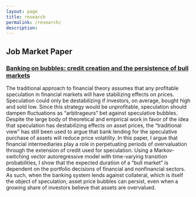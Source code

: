 ```yaml
---
layout: page
title: research
permalink: /research/
description: 
---
```


## Job Market Paper

### [Banking on bubbles: credit creation and the persistence of bull markets](https://drive.google.com/file/d/1ZteOGfCt_-VXa2qAfsjicXbliVqRMG8v/view?usp=sharing)

The traditional approach to financial theory assumes that any profitable speculation in financial markets will have stabilizing effects on prices.  Speculation could only be destabilizing if investors, on average, bought high and sold low. Since this strategy would be unprofitable, speculation should dampen fluctuations as “arbitrageurs” bet against speculative bubbles. Despite the large body of theoretical and empirical work in favor of the idea that speculation has destabilizing effects on asset prices, the “traditional view” has still been used to argue that bank lending for the speculative purchase of assets will reduce price volatility. In this paper, I argue that financial intermediaries play a role in perpetuating periods of overvaluation through the extension of credit used for speculation. Using a Markov-switching vector autoregressive model with time-varying transition probabilities, I show that the expected duration of a “bull market” is dependent on the portfolio decisions of financial and nonfinancial sectors. As such, when the banking system lends against collateral, which is itself the object of speculation, asset price bubbles can persist, even when a growing share of investors believe that assets are overvalued.
